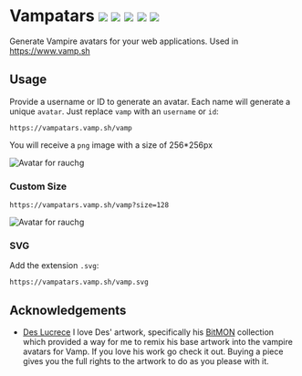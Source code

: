 # Vampatars ![](https://vampatars.vamp.sh/5?size=20) ![](https://vampatars.vamp.sh/davidparks?size=20) ![](https://vampatars.vamp.sh/dparks?size=20) ![](https://vampatars.vamp.sh/dparksrules?size=20) ![](https://avatar.vercel.sh/edge?size=20)

Generate Vampire avatars for your web applications. Used in https://www.vamp.sh 

## Usage

Provide a username or ID to generate an avatar. Each name will generate a unique `avatar`. Just replace `vamp` with an `username` or `id`:

```
https://vampatars.vamp.sh/vamp
```

You will receive a `png` image with a size of 256\*256px

![Avatar for rauchg](https://vampatars.vamp.sh/vamp)

### Custom Size

```
https://vampatars.vamp.sh/vamp?size=128
```

![Avatar for rauchg](https://vampatars.vamp.sh/vamp?size=128)

### SVG

Add the extension `.svg`:

```
https://vampatars.vamp.sh/vamp.svg
```

## Acknowledgements
-  [Des Lucrece](https://deslucrece.com/) I love Des' artwork, specifically his [BitMON](https://objkt.com/profile/8bit.lucrece/created) collection which provided a way for me to remix his base artwork into the vampire avatars for Vamp. If you love his work go check it out. Buying a piece gives you the full rights to the artwork to do as you please with it.
